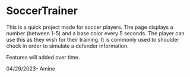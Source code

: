 # SoccerTrainer
This is a quick project made for soccer players. The page displays a number (between 1-5) and a base color every 5 seconds. The player can use this as they wish for their training. It is commonly used to shoulder check in order to simulate a defender information. 

Features will added over time. 

04/29/2023- Amine
